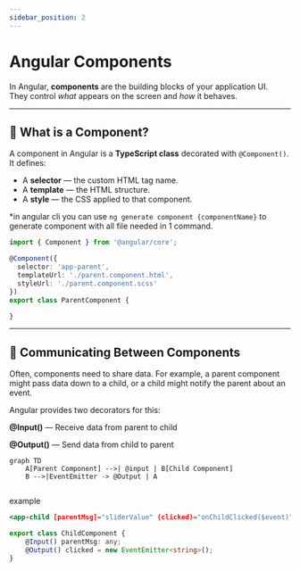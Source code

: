```yaml
---
sidebar_position: 2
---
```



# Angular Components

In Angular, **components** are the building blocks of your application UI.  
They control *what* appears on the screen and *how* it behaves.

---

## 🧩 What is a Component?

A component in Angular is a **TypeScript class** decorated with `@Component()`.  
It defines:

- A **selector** — the custom HTML tag name.
- A **template** — the HTML structure.
- A **style** — the CSS applied to that component.


*in angular cli you can use `ng generate component {componentName}` to generate component with all file needed in 1 command.


```ts title="example: parent.component.ts"
import { Component } from '@angular/core';

@Component({
  selector: 'app-parent',
  templateUrl: './parent.component.html',
  styleUrl: './parent.component.scss'
})
export class ParentComponent {

}
```
---
## 🎯 Communicating Between Components

Often, components need to share data.
For example, a parent component might pass data down to a child, or a child might notify the parent about an event.

Angular provides two decorators for this:

**@Input()** — Receive data from parent to child

**@Output()** — Send data from child to parent

```mermaid
graph TD
    A[Parent Component] -->| @input | B[Child Component]
    B -->|EventEmitter -> @Output | A
    
```

example

``` parent.component.html
<app-child [parentMsg]="sliderValue" (clicked)="onChildClicked($event)"></app-child>
```

``` child.component.ts
export class ChildComponent {
    @Input() parentMsg: any;
    @Output() clicked = new EventEmitter<string>();
}
```